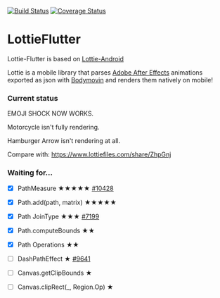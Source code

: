 [![Build Status](https://travis-ci.org/fabiomsr/lottie-flutter.svg?branch=master)](https://travis-ci.org/fabiomsr/lottie-flutter)
[![Coverage Status](https://coveralls.io/repos/github/fabiomsr/lottie-flutter/badge.svg)](https://coveralls.io/github/fabiomsr/lottie-flutter)

# LottieFlutter

Lottie-Flutter is based on [Lottie-Android](https://github.com/airbnb/lottie-android)

Lottie is a mobile library that parses [Adobe After Effects](http://www.adobe.com/products/aftereffects.html) animations exported as json with [Bodymovin](https://github.com/bodymovin/bodymovin) and renders them natively on mobile!

### Current status

EMOJI SHOCK NOW WORKS.

Motorcycle isn't fully rendering.

Hamburger Arrow isn't rendering at all.

Compare with:
https://www.lottiefiles.com/share/ZhpGnj

### Waiting for...


- [x] PathMeasure ★★★★★ [#10428](https://github.com/flutter/flutter/issues/10428)
- [x] Path.add(path, matrix) ★★★★★
- [x] Path JoinType    ★★★ [#7199](https://github.com/flutter/flutter/issues/7199)
- [x] Path.computeBounds   ★★
- [x] Path Operations      ★★
- [ ] DashPathEffect ★ [#9641](https://github.com/flutter/flutter/issues/9641)
- [ ] Canvas.getClipBounds   ★
- [ ] Canvas.clipRect(_, Region.Op) ★

